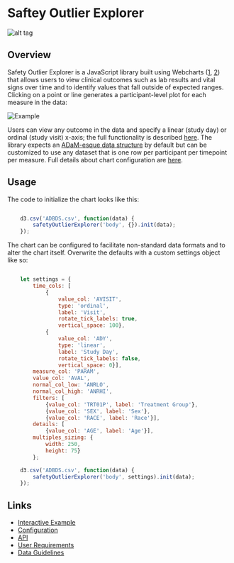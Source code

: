 # Saftey Outlier Explorer

![alt tag](https://user-images.githubusercontent.com/31038805/32173925-d40b050a-bd56-11e7-8750-1bc631296376.gif)


## Overview 
Safety Outlier Explorer is a JavaScript library built using Webcharts ([1](https://github.com/RhoInc/Webcharts), [2](https://github.com/RhoInc/webcharts-wrapper-boilerplate)) that allows users to view clinical outcomes such as lab results and vital signs over time and to identify values that fall outside of expected ranges. Clicking on a point or line generates a participant-level plot for each measure in the data:

![Example](https://github.com/RhoInc/safety-outlier-explorer/wiki/img/all-measures.PNG)

Users can view any outcome in the data and specify a linear (study day) or ordinal (study visit) x-axis; the full functionality is described [here](https://github.com/RhoInc/safety-outlier-explorer/wiki/User-Requirements).
The library expects an [ADaM-esque data structure](https://www.cdisc.org/system/files/members/standard/foundational/adam/analysis_data_model_v2.1.pdf) by default but can be customized to use any dataset that is one row per participant per timepoint per measure.
Full details about chart configuration are [here](Configuration).



## Usage

The code to initialize the chart looks like this: 

```javascript

    d3.csv('ADBDS.csv', function(data) {
        safetyOutlierExplorer('body', {}).init(data);
    });

```

The chart can be configured to facilitate non-standard data formats and to alter the chart itself. Overwrite the defaults with a custom settings object like so:

```javascript

    let settings = {
        time_cols: [
            {
                value_col: 'AVISIT',
                type: 'ordinal',
                label: 'Visit',
                rotate_tick_labels: true,
                vertical_space: 100},
            {
                value_col: 'ADY',
                type: 'linear',
                label: 'Study Day',
                rotate_tick_labels: false,
                vertical_space: 0}],
        measure_col: 'PARAM',
        value_col: 'AVAL',
        normal_col_low: 'ANRLO',
        normal_col_high: 'ANRHI',
        filters: [
            {value_col: 'TRT01P', label: 'Treatment Group'},
            {value_col: 'SEX', label: 'Sex'},
            {value_col: 'RACE', label: 'Race'}],
        details: [
            {value_col: 'AGE', label: 'Age'}],
        multiples_sizing: {
            width: 250,
            height: 75}
        };

    d3.csv('ADBDS.csv', function(data) {
        safetyOutlierExplorer('body', settings).init(data);
    });

```

## Links 

- [Interactive Example](https://rhoinc.github.io/viz-library/examples/0008-safetyExplorer-default/safety-outlier-explorer/)
- [Configuration](https://github.com/RhoInc/safety-outlier-explorer/wiki/Configuration) 
- [API](https://github.com/RhoInc/safety-outlier-explorer/wiki/API)
- [User Requirements](https://github.com/RhoInc/safety-outlier-explorer/wiki/User-Requirements) 
- [Data Guidelines](https://github.com/RhoInc/safety-outlier-explorer/wiki/Data-Guidelines)
